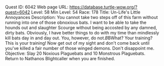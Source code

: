 Quest ID: 6042
Web page URL: https://database.turtle-wow.org/?quest=6042
Level: 58
Min Level: 54
Race: 178
Title: Un-Life's Little Annoyances
Description: You cannot take two steps off of this farm without running into one of those obnoxious bats. I want to be able to take the hounds out and slaughter Scourge without being accosted by any damned, dirty bats. Obviously, I have better things to do with my time than mindlessly kill bats day in and day out. You, however, do not.$B$BWhat? Your training? This is your training! Now get out of my sight and don't come back until you've killed a fair number of those winged demons. Don't disappoint me.
Objective: Slay 20 Noxious Plaguebats and 10 Monstrous Plaguebats. Return to Nathanos Blightcaller when you are finished.
